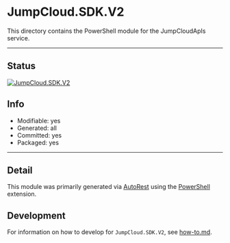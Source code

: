 <!-- region Generated -->
# JumpCloud.SDK.V2
This directory contains the PowerShell module for the JumpCloudApIs service.

---
## Status
[![JumpCloud.SDK.V2](https://img.shields.io/powershellgallery/v/JumpCloud.SDK.V2.svg?style=flat-square&label=JumpCloud.SDK.V2 "JumpCloud.SDK.V2")](https://www.powershellgallery.com/packages/JumpCloud.SDK.V2/)

## Info
- Modifiable: yes
- Generated: all
- Committed: yes
- Packaged: yes

---
## Detail
This module was primarily generated via [AutoRest](https://github.com/Azure/autorest) using the [PowerShell](https://github.com/Azure/autorest.powershell) extension.

## Development
For information on how to develop for `JumpCloud.SDK.V2`, see [how-to.md](how-to.md).
<!-- endregion -->
